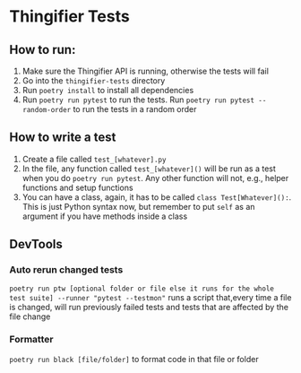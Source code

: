 # Thingifier Tests

## How to run:

1. Make sure the Thingifier API is running, otherwise the tests will fail 
2. Go into the `thingifier-tests` directory
3. Run `poetry install` to install all dependencies
4. Run `poetry run pytest` to run the tests. Run `poetry run pytest --random-order` to run the tests in a random order

## How to write a test
1. Create a file called `test_[whatever].py` 
2. In the file, any function called `test_[whatever]()` will be run as a test when you do `poetry run pytest`. Any other function will not, e.g., helper functions and setup functions
3. You can have a class, again, it has to be called `class Test[Whatever]():`. This is just Python syntax now, but remember to put `self` as an argument if you have methods inside a class

## DevTools
### Auto rerun changed tests
`poetry run ptw [optional folder or file else it runs for the whole test suite] --runner "pytest --testmon"` runs a script that,every time a file is changed, will run previously failed tests and tests that are affected by the file change

### Formatter
`poetry run black [file/folder]` to format code in that file or folder
